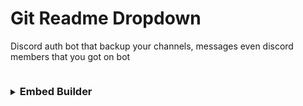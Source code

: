 # Git Readme Dropdown
Discord auth bot that backup your channels, messages even discord members that you got on bot
<details>
    <summary>
        <h3 style="display: inline-block">Embed Builder</h3>
    </summary>

Default Embed:
![image](https://github.com/iLxlo/discord-authbot/assets/98545753/d41e7084-1fc0-4b80-969a-f23a1662d555)

Embed builder:
![image](https://github.com/iLxlo/discord-authbot/assets/98545753/1d1ca6d9-c60e-4fe1-bd27-c9cfa79d9a43)

